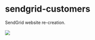 # sendgrid-customers
SendGrid website re-creation.
<br><br>
<img src="https://i.imgur.com/QRquOmE.gif">
